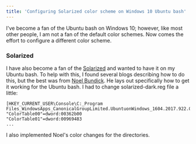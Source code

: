 ```yaml
---
title: 'Configuring Solarized color scheme on Windows 10 Ubuntu bash'
---
```

I've become a fan of the Ubuntu bash on Windows 10; however, like most other people, I am not a fan of the default color schemes.  Now comes the effort to configure a different color scheme.  
<!--more-->
### Solarized
I have also become a fan of the [Solarized](http://ethanschoonover.com/solarized) and wanted to have it on my Ubuntu bash.  To help with this, I found several blogs describing how to do this, but the best was from [Noel Bundick](https://www.noelbundick.com/posts/getting-started-bash-on-windows/).  He lays out specifically how to get it working for the Ubuntu bash.  I had to change solarized-dark.reg file a little:

```
[HKEY_CURRENT_USER\Console\C:_Program Files_WindowsApps_CanonicalGroupLimited.UbuntuonWindows_1604.2017.922.0_x64__79rhkp1fndgsc_ubuntu.exe]
"ColorTable00"=dword:00362b00
"ColorTable01"=dword:00969483
...
```

I also implemented Noel's color changes for the directories. 
